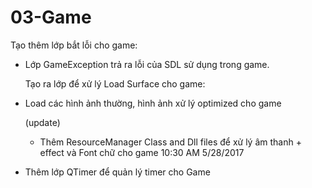 ﻿# 03-Game
  Tạo thêm lớp bắt lỗi cho game:
  - Lớp GameException trả ra lỗi của SDL sử dụng trong game.
   
    Tạo ra lớp để xử lý Load Surface cho game:
  - Load các hình ảnh thường, hình ảnh xử lý optimized cho game

    (update)
    - Thêm ResourceManager Class and Dll files để xử lý âm thanh + effect và Font chữ cho game
    10:30 AM 5/28/2017
  - Thêm lớp QTimer để quản lý timer cho Game